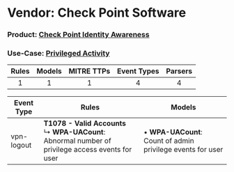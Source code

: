 Vendor: Check Point Software
============================
### Product: [Check Point Identity Awareness](../ds_check_point_software_check_point_identity_awareness.md)
### Use-Case: [Privileged Activity](../../../../UseCases/uc_privileged_activity.md)

| Rules | Models | MITRE TTPs | Event Types | Parsers |
|:-----:|:------:|:----------:|:-----------:|:-------:|
|   1   |   1    |     1      |      4      |    4    |

| Event Type | Rules                                                                                                       | Models                                                          |
| ---------- | ----------------------------------------------------------------------------------------------------------- | --------------------------------------------------------------- |
| vpn-logout | <b>T1078 - Valid Accounts</b><br> ↳ <b>WPA-UACount</b>: Abnormal number of privilege access events for user |  • <b>WPA-UACount</b>: Count of admin privilege events for user |
